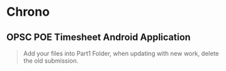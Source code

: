 
# Chrono
## OPSC POE Timesheet Android Application
>Add your files into Part1 Folder, when updating with new work, delete the old submission.
